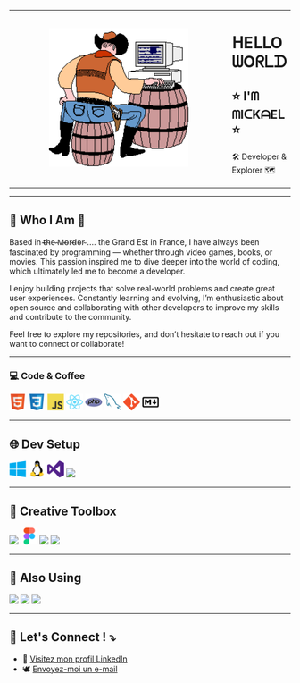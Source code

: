 



<table>
  <tr>
    <td width="600px" align="center">
     <img src= https://github.com/MickaelTomellini/MickaelTomellini/blob/a3b3b649264ebaaf9cecdd0c58256628206f8d83/img/pc%20(232).gif alt="Avatar" width="250px" >
    </td>
    <td>
      <h1 > ᕼEᒪᒪO ᗯOᖇᒪᗪ </h1>
      <h2> ⭐ I'ᗰ ᗰIᑕKᗩEᒪ ⭐ </h2>
      <p>🛠️ Developer & Explorer 🗺️</p>
    </td>
  </tr>
</table>

---

## 🎸 Who I Am 🦝

Based in  ̴t̴h̴e̴ ̴M̴o̴r̴d̴o̴r̴  .... the Grand Est in France, I have always been fascinated by programming — whether through video games, books, or movies. This passion inspired me to dive deeper into the world of coding, which ultimately led me to become a developer.

I enjoy building projects that solve real-world problems and create great user experiences. Constantly learning and evolving, I’m enthusiastic about open source and collaborating with other developers to improve my skills and contribute to the community.

Feel free to explore my repositories, and don’t hesitate to reach out if you want to connect or collaborate!


---

### 💻️ Code & Coffee

<img src="https://raw.githubusercontent.com/devicons/devicon/master/icons/html5/html5-original.svg" width="30"/>  <img src="https://raw.githubusercontent.com/devicons/devicon/master/icons/css3/css3-original.svg" width="30"/> <img src="https://raw.githubusercontent.com/devicons/devicon/master/icons/javascript/javascript-original.svg" width="30"/> <img src="https://raw.githubusercontent.com/devicons/devicon/master/icons/react/react-original.svg" width="30"/> <img src="https://raw.githubusercontent.com/devicons/devicon/master/icons/php/php-original.svg" width="30"/> <img src="https://raw.githubusercontent.com/devicons/devicon/master/icons/mysql/mysql-original.svg" width="30"/> <img src="https://raw.githubusercontent.com/devicons/devicon/master/icons/git/git-original.svg" width="30"/> <img src="https://raw.githubusercontent.com/devicons/devicon/master/icons/markdown/markdown-original.svg" width="30"/>

---

## 🌐 Dev Setup

<img src="https://raw.githubusercontent.com/devicons/devicon/master/icons/windows8/windows8-original.svg" width="30"/> <img src="https://raw.githubusercontent.com/devicons/devicon/master/icons/linux/linux-original.svg" width="30"/> <img src="https://raw.githubusercontent.com/devicons/devicon/master/icons/visualstudio/visualstudio-plain.svg" width="30"/> <img src="https://avatars.githubusercontent.com/u/28635252?s=280&v=4" width="30"/>


---

## 🎨 Creative Toolbox

<img src="https://cdn-1.webcatalog.io/catalog/canva-cn/canva-cn-icon-unplated.png" width="30"/> <img src="https://raw.githubusercontent.com/devicons/devicon/master/icons/figma/figma-original.svg" width="30"/> <img src="https://img.icons8.com/ios/50/unsplash.png" width="30"/> <img src="https://matablettegraphique.fr/wp-content/uploads/2023/12/Procreate-est-un-logiciel-de-dessin-complet-sur-iPad.-e1702788561483.png" width="30"/>


---

## 🧰 Also Using

<img src="https://cdn-1.webcatalog.io/catalog/mdn-web-docs/mdn-web-docs-icon-filled-256.png" width="30"/> <img src="https://cdn.worldvectorlogo.com/logos/slack-new-logo.svg" width="30"/> <img src="https://upload.wikimedia.org/wikipedia/commons/thumb/1/10/2023_Obsidian_logo.svg/1200px-2023_Obsidian_logo.svg.png" width="30"/>


---

## 📮 Let's Connect ! ⤵️

- 💼 [Visitez mon profil LinkedIn]()  
- 🕊️ [Envoyez-moi un e-mail]()
